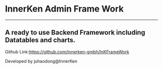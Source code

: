 # InnerKen Admin Frame Work

---
A ready to use Backend Framework including Datatables and charts.
---

Github Link:https://github.com/innerken-gmbh/InKFrameWork

Developed by juhaodong@InnerKen
 
